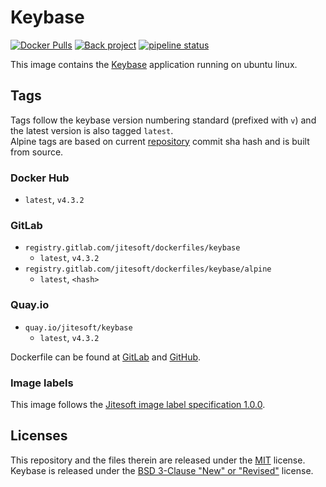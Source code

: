 # Keybase

[![Docker Pulls](https://img.shields.io/docker/pulls/jitesoft/keybase.svg)](https://hub.docker.com/r/jitesoft/keybase)
[![Back project](https://img.shields.io/badge/Open%20Collective-Tip%20the%20devs!-blue.svg)](https://opencollective.com/jitesoft-open-source)
[![pipeline status](https://gitlab.com/jitesoft/dockerfiles/keybase/badges/master/pipeline.svg)](https://gitlab.com/jitesoft/dockerfiles/keybase/commits/master)

This image contains the [Keybase](https://keybase.io/) application running on ubuntu linux.  

## Tags

Tags follow the keybase version numbering standard (prefixed with `v`) and the latest version is also tagged `latest`.  
Alpine tags are based on current [repository](https://github.com/keybase/client/) commit sha hash and is built from source.

### Docker Hub

* `latest`, `v4.3.2`

### GitLab

* `registry.gitlab.com/jitesoft/dockerfiles/keybase`
  * `latest`, `v4.3.2`
* `registry.gitlab.com/jitesoft/dockerfiles/keybase/alpine`
  * `latest`, `<hash>`

### Quay.io

* `quay.io/jitesoft/keybase`
  * `latest`, `v4.3.2`

Dockerfile can be found at [GitLab](https://gitlab.com/jitesoft/dockerfiles/keybase) and [GitHub](https://github.com/jitesoft/docker-keybase).

### Image labels

This image follows the [Jitesoft image label specification 1.0.0](https://gitlab.com/snippets/1866155).

## Licenses

This repository and the files therein are released under the [MIT](https://gitlab.com/jitesoft/dockerfiles/keybase/blob/master/LICENSE) license.  
Keybase is released under the [BSD 3-Clause "New" or "Revised"](https://github.com/keybase/client/blob/master/LICENSE) license.
